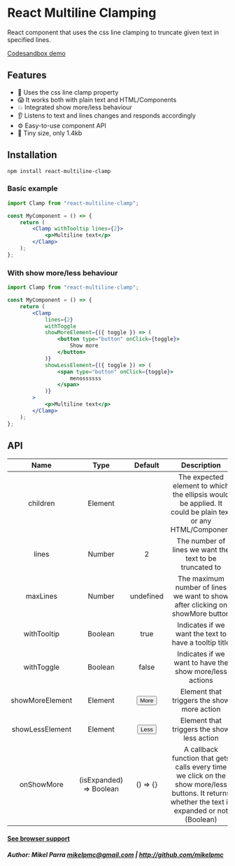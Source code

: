 # React Multiline Clamping

React component that uses the css line clamping to truncate given text in specified lines.

[Codesandbox demo](https://codesandbox.io/embed/react-multiline-clamp-luw4q)

## Features

-   🎉 Uses the css line clamp property
-   😱 It works both with plain text and HTML/Components
-   💥 Integrated show more/less behaviour
-   👂 Listens to text and lines changes and responds accordingly
-   ⚙️ Easy-to-use component API
-   🌳 Tiny size, only 1.4kb

## Installation

```shell
npm install react-multiline-clamp
```

### Basic example

```jsx
import Clamp from "react-multiline-clamp";

const MyComponent = () => {
    return (
        <Clamp withTooltip lines={2}>
            <p>Multiline text</p>
        </Clamp>
    );
};
```

### With show more/less behaviour

```jsx
import Clamp from "react-multiline-clamp";

const MyComponent = () => {
    return (
        <Clamp
            lines={2}
            withToggle
            showMoreElement={({ toggle }) => (
                <button type="button" onClick={toggle}>
                    Show more
                </button>
            )}
            showLessElement={({ toggle }) => (
                <span type="button" onClick={toggle}>
                    menossssss
                </span>
            )}
        >
            <p>Multiline text</p>
        </Clamp>
    );
};
```

## API

|      Name       |          Type           |               Default               |                                                                   Description                                                                   |
| :-------------: | :---------------------: | :---------------------------------: | :---------------------------------------------------------------------------------------------------------------------------------------------: |
|    children     |         Element         |                                     |                    The expected element to which the ellipsis would be applied. It could be plain text or any HTML/Component                    |
|      lines      |         Number          |                  2                  |                                             The number of lines we want the text to be truncated to                                             |
|    maxLines     |         Number          |              undefined              |                                  The maximum number of lines we want to show after clicking on showMore button                                  |
|   withTooltip   |         Boolean         |                true                 |                                              Indicates if we want the text to have a tooltip title                                              |
|   withToggle    |         Boolean         |                false                |                                             Indicates if we want to have the show more/less actions                                             |
| showMoreElement |         Element         | <button type="button">More</button> |                                                   Element that triggers the show more action                                                    |
| showLessElement |         Element         | <button type="button">Less</button> |                                                   Element that triggers the show less action                                                    |
|   onShowMore    | (isExpanded) => Boolean |              () => {}               | A callback function that gets calls every time we click on the show more/less buttons. It returns whether the text is expanded or not (Boolean) |

#### [See browser support](https://caniuse.com/#feat=mdn-css_properties_-webkit-line-clamp)

##### Author: Mikel Parra <mikelpmc@gmail.com> | <http://github.com/mikelpmc>
